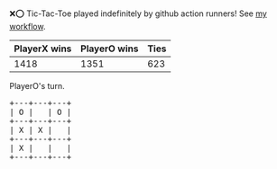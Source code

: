 :x::o: Tic-Tac-Toe played indefinitely by github action runners! See [my workflow](.github/workflows/play.yaml).

|PlayerX wins|PlayerO wins|Ties|
|-|-|-|
|1418|1351|623|

PlayerO's turn.

<pre>
+---+---+---+
| O |   | O |
+---+---+---+
| X | X |   |
+---+---+---+
| X |   |   |
+---+---+---+
</pre>